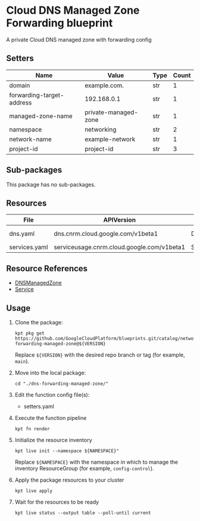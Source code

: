 <!-- BEGINNING OF PRE-COMMIT-BLUEPRINT DOCS HOOK:TITLE -->
# Cloud DNS Managed Zone Forwarding blueprint


<!-- END OF PRE-COMMIT-BLUEPRINT DOCS HOOK:TITLE -->
<!-- BEGINNING OF PRE-COMMIT-BLUEPRINT DOCS HOOK:BODY -->
A private Cloud DNS managed zone with forwarding config

## Setters

|           Name            |        Value         | Type | Count |
|---------------------------|----------------------|------|-------|
| domain                    | example.com.         | str  |     1 |
| forwarding-target-address | 192.168.0.1          | str  |     1 |
| managed-zone-name         | private-managed-zone | str  |     1 |
| namespace                 | networking           | str  |     2 |
| network-name              | example-network      | str  |     1 |
| project-id                | project-id           | str  |     3 |

## Sub-packages

This package has no sub-packages.

## Resources

|     File      |                 APIVersion                 |      Kind      |         Name          | Namespace  |
|---------------|--------------------------------------------|----------------|-----------------------|------------|
| dns.yaml      | dns.cnrm.cloud.google.com/v1beta1          | DNSManagedZone | dnsmanagedzone-sample | networking |
| services.yaml | serviceusage.cnrm.cloud.google.com/v1beta1 | Service        | project-id-dns        | projects   |

## Resource References

- [DNSManagedZone](https://cloud.google.com/config-connector/docs/reference/resource-docs/dns/dnsmanagedzone)
- [Service](https://cloud.google.com/config-connector/docs/reference/resource-docs/serviceusage/service)

## Usage

1.  Clone the package:
    ```shell
    kpt pkg get https://github.com/GoogleCloudPlatform/blueprints.git/catalog/networking/dns/dns-forwarding-managed-zone@${VERSION}
    ```
    Replace `${VERSION}` with the desired repo branch or tag
    (for example, `main`).

1.  Move into the local package:
    ```shell
    cd "./dns-forwarding-managed-zone/"
    ```

1.  Edit the function config file(s):
    - setters.yaml

1.  Execute the function pipeline
    ```shell
    kpt fn render
    ```

1.  Initialize the resource inventory
    ```shell
    kpt live init --namespace ${NAMESPACE}"
    ```
    Replace `${NAMESPACE}` with the namespace in which to manage
    the inventory ResourceGroup (for example, `config-control`).

1.  Apply the package resources to your cluster
    ```shell
    kpt live apply
    ```

1.  Wait for the resources to be ready
    ```shell
    kpt live status --output table --poll-until current
    ```

<!-- END OF PRE-COMMIT-BLUEPRINT DOCS HOOK:BODY -->
